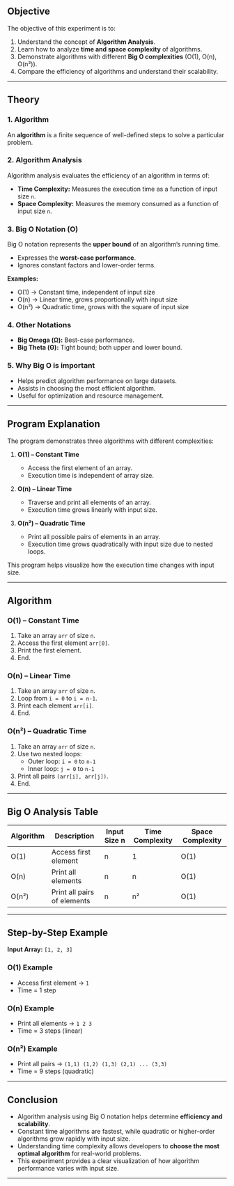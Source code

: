 ##  Objective
The objective of this experiment is to:

1. Understand the concept of **Algorithm Analysis**.  
2. Learn how to analyze **time and space complexity** of algorithms.  
3. Demonstrate algorithms with different **Big O complexities** (O(1), O(n), O(n²)).  
4. Compare the efficiency of algorithms and understand their scalability.

---

##  Theory

### 1. Algorithm
An **algorithm** is a finite sequence of well-defined steps to solve a particular problem.

### 2. Algorithm Analysis
Algorithm analysis evaluates the efficiency of an algorithm in terms of:

- **Time Complexity:** Measures the execution time as a function of input size `n`.  
- **Space Complexity:** Measures the memory consumed as a function of input size `n`.

### 3. Big O Notation (O)
Big O notation represents the **upper bound** of an algorithm’s running time.  
- Expresses the **worst-case performance**.  
- Ignores constant factors and lower-order terms.  

**Examples:**  
- O(1) → Constant time, independent of input size  
- O(n) → Linear time, grows proportionally with input size  
- O(n²) → Quadratic time, grows with the square of input size  

### 4. Other Notations
- **Big Omega (Ω):** Best-case performance.  
- **Big Theta (Θ):** Tight bound; both upper and lower bound.  

### 5. Why Big O is important
- Helps predict algorithm performance on large datasets.  
- Assists in choosing the most efficient algorithm.  
- Useful for optimization and resource management.  

---

##  Program Explanation
The program demonstrates three algorithms with different complexities:

1. **O(1) – Constant Time**  
   - Access the first element of an array.  
   - Execution time is independent of array size.  

2. **O(n) – Linear Time**  
   - Traverse and print all elements of an array.  
   - Execution time grows linearly with input size.  

3. **O(n²) – Quadratic Time**  
   - Print all possible pairs of elements in an array.  
   - Execution time grows quadratically with input size due to nested loops.  

This program helps visualize how the execution time changes with input size.

---

##  Algorithm

### O(1) – Constant Time
1. Take an array `arr` of size `n`.  
2. Access the first element `arr[0]`.  
3. Print the first element.  
4. End.  

### O(n) – Linear Time
1. Take an array `arr` of size `n`.  
2. Loop from `i = 0` to `i = n-1`.  
3. Print each element `arr[i]`.  
4. End.  

### O(n²) – Quadratic Time
1. Take an array `arr` of size `n`.  
2. Use two nested loops:  
   - Outer loop: `i = 0` to `n-1`  
   - Inner loop: `j = 0` to `n-1`  
3. Print all pairs `(arr[i], arr[j])`.  
4. End.  

---

##  Big O Analysis Table

| Algorithm         | Description                     | Input Size n | Time Complexity | Space Complexity |
|------------------|---------------------------------|--------------|----------------|-----------------|
| O(1)             | Access first element            | n            | 1              | O(1)            |
| O(n)             | Print all elements              | n            | n              | O(1)            |
| O(n²)            | Print all pairs of elements     | n            | n²             | O(1)            |

---

##  Step-by-Step Example

**Input Array:** `[1, 2, 3]`  

### O(1) Example
- Access first element → `1`  
- Time = 1 step  

### O(n) Example
- Print all elements → `1 2 3`  
- Time = 3 steps (linear)  

### O(n²) Example
- Print all pairs → `(1,1) (1,2) (1,3) (2,1) ... (3,3)`  
- Time = 9 steps (quadratic)

---

##  Conclusion
- Algorithm analysis using Big O notation helps determine **efficiency and scalability**.  
- Constant time algorithms are fastest, while quadratic or higher-order algorithms grow rapidly with input size.  
- Understanding time complexity allows developers to **choose the most optimal algorithm** for real-world problems.  
- This experiment provides a clear visualization of how algorithm performance varies with input size.  

---

